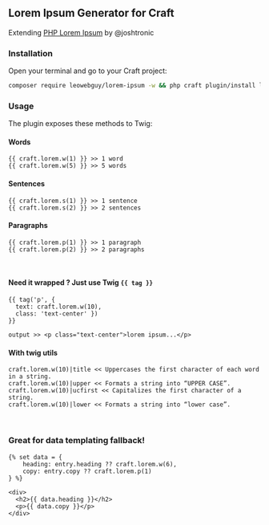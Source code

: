 ## Lorem Ipsum Generator for Craft

Extending [PHP Lorem Ipsum](https://github.com/joshtronic/php-loremipsum) by @joshtronic

### Installation

Open your terminal and go to your Craft project:

```bash
composer require leowebguy/lorem-ipsum -w && php craft plugin/install lorem-ipsum
```

### Usage

The plugin exposes these methods to Twig:

#### Words

```twig
{{ craft.lorem.w(1) }} >> 1 word
{{ craft.lorem.w(5) }} >> 5 words
```

#### Sentences

```twig
{{ craft.lorem.s(1) }} >> 1 sentence
{{ craft.lorem.s(2) }} >> 2 sentences
```

#### Paragraphs

```twig
{{ craft.lorem.p(1) }} >> 1 paragraph
{{ craft.lorem.p(2) }} >> 2 paragraphs
```

&nbsp;

#### Need it wrapped ? Just use Twig `{{ tag }}`

```twig
{{ tag('p', { 
  text: craft.lorem.w(10), 
  class: 'text-center' }) 
}}

output >> <p class="text-center">lorem ipsum...</p>
```

#### With twig utils

```twig
craft.lorem.w(10)|title << Uppercases the first character of each word in a string.
craft.lorem.w(10)|upper << Formats a string into “UPPER CASE”.
craft.lorem.w(10)|ucfirst << Capitalizes the first character of a string.
craft.lorem.w(10)|lower << Formats a string into “lower case”.
```

&nbsp;

### Great for data templating fallback!

```twig
{% set data = {
    heading: entry.heading ?? craft.lorem.w(6),
    copy: entry.copy ?? craft.lorem.p(1)
} %}

<div>
  <h2>{{ data.heading }}</h2>
  <p>{{ data.copy }}</p>
</div>
```
